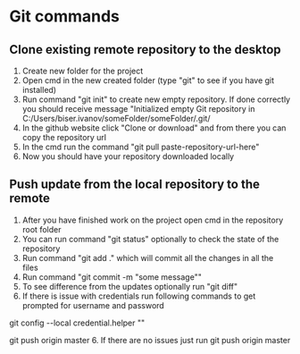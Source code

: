 # Git commands

## Clone existing remote repository to the desktop
1. Create new folder for the project
2. Open cmd in the new created folder (type "git" to see if you have git installed)
3. Run command "git init" to create new empty repository. If done correctly you should receive message "Initialized empty Git repository in C:/Users/biser.ivanov/someFolder/someFolder/.git/
4. In the github website click "Clone or download" and from there you can copy the repository url
5. In the cmd run the command "git pull paste-repository-url-here"
6. Now you should have your repository downloaded locally

## Push update from the local repository to the remote
1. After you have finished work on the project open cmd in the repository root folder
2. You can run command "git status" optionally to check the state of the repository
3. Run command "git add ." which will commit all the changes in all the files
4. Run command "git commit -m "some message""
5. To see difference from the updates optionally run "git diff"
5. If there is issue with credentials run following commands to get prompted for username and password

git config --local credential.helper ""

git push origin master
6. If there are no issues just run
git push origin master
